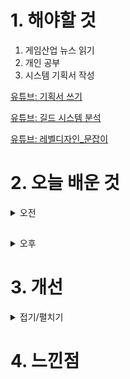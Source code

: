 
# 1. 해야할 것

1. 게임산업 뉴스 읽기 
2. 개인 공부  
3. 시스템 기획서 작성

[유튜브: 기획서 쓰기](https://www.youtube.com/watch?v=ERxpu3Bf_8g)

[유튜브: 길드 시스템 분석](https://www.youtube.com/watch?v=efpdlq-iUaY&t=1216s)

[유튜브: 레벨디자인_문잡이](https://www.youtube.com/watch?v=jyQiO1WWY0w&t=786s)

# 2. 오늘 배운 것

<details>
<summary>오전</summary>

## 기획서 작성법
![image](https://github.com/JM94Ent/TIL-WIL/assets/143363550/4384da9f-c3c2-4c70-b25d-31f7bcbf9e50)

기획노트

![image](https://github.com/JM94Ent/TIL-WIL/assets/143363550/d07aa34e-5cbe-4b45-b053-1788e16f44a4)



</details>

##

<details>
<summary>오후</summary>

## 레벨 디자인


</details>




# 3. 개선


<details>
<summary>접기/펼치기</summary>


</details>



# 4. 느낀점


